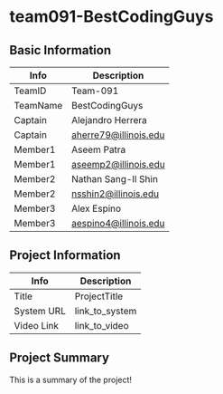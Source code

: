 # team091-BestCodingGuys

## Basic Information

|   Info      |        Description     |
| ----------- | ---------------------- |
| TeamID      |        Team-091        |
| TeamName    |     BestCodingGuys     |
| Captain     |       Alejandro Herrera     |
| Captain     |  aherre79@illinois.edu  |
| Member1     |        Aseem Patra       |
| Member1     |   aseemp2@illinois.edu  |
| Member2     |   Nathan Sang-Il Shin    |
| Member2     |  nsshin2@illinois.edu |
| Member3     |     Alex Espino          |
| Member3     |       aespino4@illinois.edu        |

## Project Information

|   Info      |        Description     |
| ----------- | ---------------------- |
|  Title      |       ProjectTitle     |
| System URL  |      link_to_system    |
| Video Link  |      link_to_video     |

## Project Summary

This is a summary of the project!

